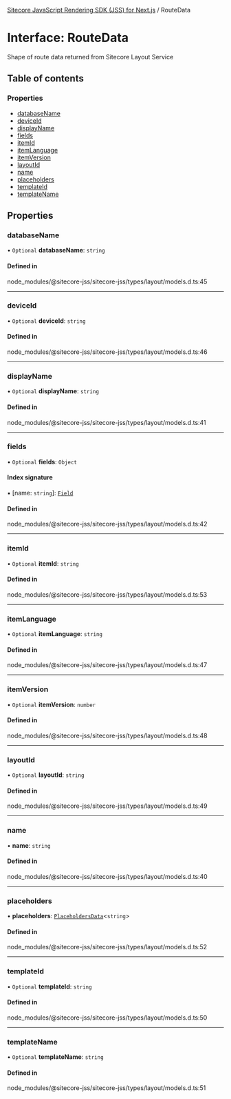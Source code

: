 [Sitecore JavaScript Rendering SDK (JSS) for Next.js](../README.md) / RouteData

# Interface: RouteData

Shape of route data returned from Sitecore Layout Service

## Table of contents

### Properties

- [databaseName](RouteData.md#databasename)
- [deviceId](RouteData.md#deviceid)
- [displayName](RouteData.md#displayname)
- [fields](RouteData.md#fields)
- [itemId](RouteData.md#itemid)
- [itemLanguage](RouteData.md#itemlanguage)
- [itemVersion](RouteData.md#itemversion)
- [layoutId](RouteData.md#layoutid)
- [name](RouteData.md#name)
- [placeholders](RouteData.md#placeholders)
- [templateId](RouteData.md#templateid)
- [templateName](RouteData.md#templatename)

## Properties

### databaseName

• `Optional` **databaseName**: `string`

#### Defined in

node_modules/@sitecore-jss/sitecore-jss/types/layout/models.d.ts:45

___

### deviceId

• `Optional` **deviceId**: `string`

#### Defined in

node_modules/@sitecore-jss/sitecore-jss/types/layout/models.d.ts:46

___

### displayName

• `Optional` **displayName**: `string`

#### Defined in

node_modules/@sitecore-jss/sitecore-jss/types/layout/models.d.ts:41

___

### fields

• `Optional` **fields**: `Object`

#### Index signature

▪ [name: `string`]: [`Field`](Field.md)

#### Defined in

node_modules/@sitecore-jss/sitecore-jss/types/layout/models.d.ts:42

___

### itemId

• `Optional` **itemId**: `string`

#### Defined in

node_modules/@sitecore-jss/sitecore-jss/types/layout/models.d.ts:53

___

### itemLanguage

• `Optional` **itemLanguage**: `string`

#### Defined in

node_modules/@sitecore-jss/sitecore-jss/types/layout/models.d.ts:47

___

### itemVersion

• `Optional` **itemVersion**: `number`

#### Defined in

node_modules/@sitecore-jss/sitecore-jss/types/layout/models.d.ts:48

___

### layoutId

• `Optional` **layoutId**: `string`

#### Defined in

node_modules/@sitecore-jss/sitecore-jss/types/layout/models.d.ts:49

___

### name

• **name**: `string`

#### Defined in

node_modules/@sitecore-jss/sitecore-jss/types/layout/models.d.ts:40

___

### placeholders

• **placeholders**: [`PlaceholdersData`](../README.md#placeholdersdata)<`string`\>

#### Defined in

node_modules/@sitecore-jss/sitecore-jss/types/layout/models.d.ts:52

___

### templateId

• `Optional` **templateId**: `string`

#### Defined in

node_modules/@sitecore-jss/sitecore-jss/types/layout/models.d.ts:50

___

### templateName

• `Optional` **templateName**: `string`

#### Defined in

node_modules/@sitecore-jss/sitecore-jss/types/layout/models.d.ts:51
